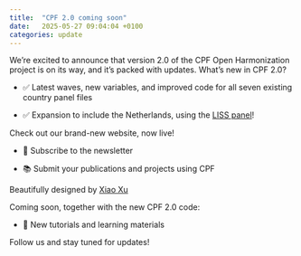 ```yaml
---
title:  "CPF 2.0 coming soon"
date:   2025-05-27 09:04:04 +0100
categories: update
---
```


We’re excited to announce that version 2.0 of the CPF Open Harmonization project is on its way, and it’s packed with updates.
What’s new in CPF 2.0?

- ✅ Latest waves, new variables, and improved code for all seven existing country panel files

- ✅ Expansion to include the Netherlands, using the [LISS panel](https://www.lissdata.nl/)! 



Check out our brand-new website, now live!

- 🔔 Subscribe to the newsletter

- 📚 Submit your publications and projects using CPF

Beautifully designed by [Xiao Xu](https://www.linkedin.com/in/willskywalker/)

Coming soon, together with the new CPF 2.0 code: 

- 📘 New tutorials and learning materials

Follow us and stay tuned for updates!
